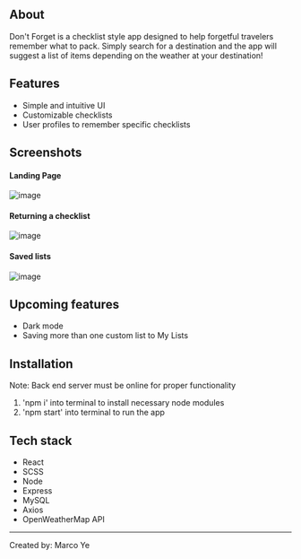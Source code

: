 ## About

Don't Forget is a checklist style app designed to help forgetful travelers remember what to pack. Simply search for a destination and the app will suggest a list of items depending on the weather at your destination!

## Features
- Simple and intuitive UI
- Customizable checklists
- User profiles to remember specific checklists

## Screenshots
#### Landing Page
![image](https://user-images.githubusercontent.com/104222379/183975178-adcb58b2-d980-4ec7-9e6a-189aed7710ab.png)

#### Returning a checklist
![image](https://user-images.githubusercontent.com/104222379/183975536-65a630eb-4945-4993-a4ec-3f5afa45f670.png)

#### Saved lists
![image](https://user-images.githubusercontent.com/104222379/184019090-b3fa6447-5f36-4979-98d2-9617edf36158.png)

## Upcoming features
- Dark mode
- Saving more than one custom list to My Lists

## Installation
Note: Back end server must be online for proper functionality
1. 'npm i' into terminal to install necessary node modules
2. 'npm start' into terminal to run the app

## Tech stack
- React
- SCSS
- Node
- Express
- MySQL
- Axios
- OpenWeatherMap API
---------------------------------
Created by: Marco Ye
